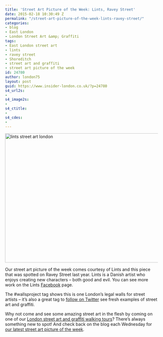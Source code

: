 ```yaml
---
title: 'Street Art Picture of the Week: Lints, Ravey Street'
date: 2015-02-18 10:30:49 Z
permalink: "/street-art-picture-of-the-week-lints-ravey-street/"
categories:
- blog
- East London
- London Street Art &amp; Graffiti
tags:
- East London street art
- lints
- ravey street
- Shoreditch
- street art and graffiti
- street art picture of the week
id: 24780
author: london75
layout: post
guid: https://www.insider-london.co.uk/?p=24780
s4_url2s:
- 
s4_image2s:
- 
s4_ctitle:
- 
s4_cdes:
- 
---
```


<img class="aligncenter wp-image-24782 size-full" src="/wp-content/uploads/2015/02/20140424_140424_mini.jpg" alt="lints street art london" width="569" height="427" />

Our street art picture of the week comes courtesy of Lints and this piece that was spotted on Ravey Street last year. Lints is a Danish artist who enjoys creating new characters &#8211; both good and evil. You can see more work on the Lints <a href="https://www.facebook.com/lints.dk" target="_blank">Facebook</a> page.

The #wallsproject tag shows this is one London&#8217;s legal walls for street artists &#8211; it&#8217;s also a great tag to <a href="https://twitter.com/hashtag/wallsproject?src=hash" target="_blank">follow on Twitter</a> see fresh examples of street art and graffiti.

Why not come and see some amazing street art in the flesh by coming on one of our <a href="https://www.insider-london.co.uk/tours/street-art-tour-london/" target="_blank">London street art and graffiti walking tours</a>? There&#8217;s always something new to spot! And check back on the blog each Wednesday for <a href="https://www.insider-london.co.uk/tag/street-art-picture-of-the-week/" target="_blank">our latest street art picture of the week</a>.
